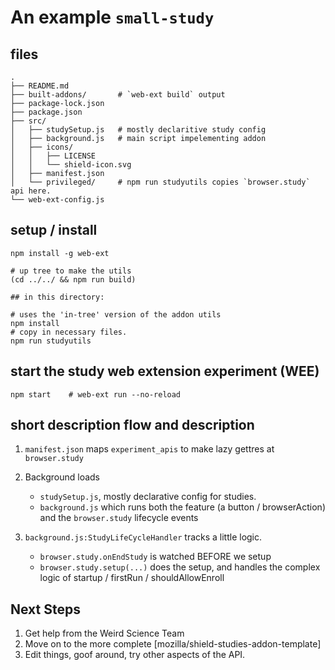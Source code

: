# An example `small-study`

## files

```
.
├── README.md
├── built-addons/       # `web-ext build` output
├── package-lock.json
├── package.json
├── src/
│   ├── studySetup.js   # mostly declaritive study config
│   ├── background.js   # main script impelementing addon
│   ├── icons/
│   │   ├── LICENSE
│   │   └── shield-icon.svg
│   ├── manifest.json
│   └── privileged/     # npm run studyutils copies `browser.study` api here.
└── web-ext-config.js
```

## setup / install

```
npm install -g web-ext

# up tree to make the utils
(cd ../../ && npm run build)

## in this directory:

# uses the 'in-tree' version of the addon utils
npm install
# copy in necessary files.
npm run studyutils  
```

## start the study web extension experiment (WEE)

```
npm start    # web-ext run --no-reload
```

## short description flow and description

1.  `manifest.json` maps `experiment_apis` to make lazy gettres at `browser.study`
2.  Background loads

    * `studySetup.js`, mostly declarative config for studies.
    * `background.js` which runs both the feature (a button / browserAction) and the `browser.study` lifecycle events

3.  `background.js:StudyLifeCycleHandler` tracks a little logic.

    * `browser.study.onEndStudy` is watched BEFORE we setup
    * `browser.study.setup(...)` does the setup, and handles the complex logic of startup / firstRun / shouldAllowEnroll

## Next Steps

1.  Get help from the Weird Science Team
2.  Move on to the more complete [mozilla/shield-studies-addon-template]
3.  Edit things, goof around, try other aspects of the API.
